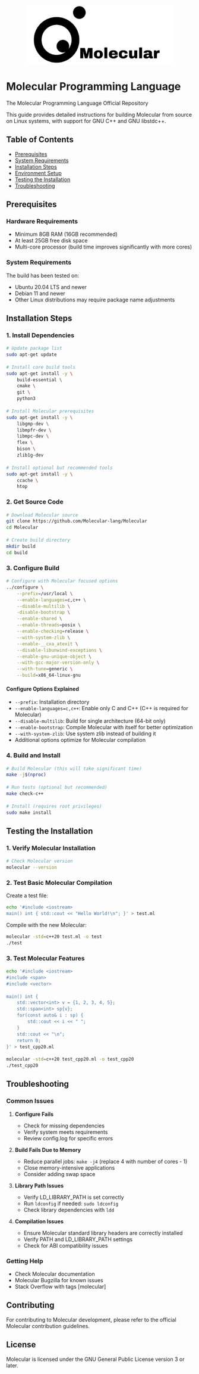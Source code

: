 <div align="center">
  <img src="./Molecular Logo Black 1.png" alt="Molecular Programming Language" width="400"/>
</div>

# Molecular Programming Language

The Molecular Programming Language Official Repository

This guide provides detailed instructions for building Molecular from source on Linux systems, with support for GNU C++ and GNU libstdc++.

## Table of Contents
- [Prerequisites](#prerequisites)
- [System Requirements](#system-requirements)
- [Installation Steps](#installation-steps)
- [Environment Setup](#environment-setup)
- [Testing the Installation](#testing-the-installation)
- [Troubleshooting](#troubleshooting)

## Prerequisites

### Hardware Requirements
- Minimum 8GB RAM (16GB recommended)
- At least 25GB free disk space
- Multi-core processor (build time improves significantly with more cores)

### System Requirements
The build has been tested on:
- Ubuntu 20.04 LTS and newer
- Debian 11 and newer
- Other Linux distributions may require package name adjustments

## Installation Steps

### 1. Install Dependencies

```bash
# Update package list
sudo apt-get update

# Install core build tools
sudo apt-get install -y \
    build-essential \
    cmake \
    git \
    python3

# Install Molecular prerequisites
sudo apt-get install -y \
    libgmp-dev \
    libmpfr-dev \
    libmpc-dev \
    flex \
    bison \
    zlib1g-dev

# Install optional but recommended tools
sudo apt-get install -y \
    ccache \
    htop
```

### 2. Get Source Code

```bash
# Download Molecular source
git clone https://github.com/Molecular-lang/Molecular
cd Molecular

# Create build directory
mkdir build
cd build
```

### 3. Configure Build

```bash
# Configure with Molecular focused options
../configure \
    --prefix=/usr/local \
    --enable-languages=c,c++ \
    --disable-multilib \
    -disable-bootstrap \
    --enable-shared \
    --enable-threads=posix \
    --enable-checking=release \
    --with-system-zlib \
    --enable-__cxa_atexit \
    --disable-libunwind-exceptions \
    --enable-gnu-unique-object \
    --with-gcc-major-version-only \
    --with-tune=generic \
    --build=x86_64-linux-gnu
```

#### Configure Options Explained
- `--prefix`: Installation directory
- `--enable-languages=c,c++`: Enable only C and C++ (C++ is required for Molecular)
- `--disable-multilib`: Build for single architecture (64-bit only)
- `--enable-bootstrap`: Compile Molecular with itself for better optimization
- `--with-system-zlib`: Use system zlib instead of building it
- Additional options optimize for Molecular compilation

### 4. Build and Install

```bash
# Build Molecular (this will take significant time)
make -j$(nproc)

# Run tests (optional but recommended)
make check-c++

# Install (requires root privileges)
sudo make install
```

## Testing the Installation

### 1. Verify Molecular Installation

```bash
# Check Molecular version
molecular --version
```

### 2. Test Basic Molecular Compilation

Create a test file:
```bash
echo '#include <iostream>
main() int { std::cout << "Hello World!\n"; }' > test.ml
```

Compile with the new Molecular:
```bash
molecular -std=c++20 test.ml -o test
./test
```

### 3. Test Molecular Features

```bash
echo '#include <iostream>
#include <span>
#include <vector>

main() int {
    std::vector<int> v = {1, 2, 3, 4, 5};
    std::span<int> sp{v};
    for(const auto& i : sp) {
        std::cout << i << " ";
    }
    std::cout << "\n";
    return 0;
}' > test_cpp20.ml

molecular -std=c++20 test_cpp20.ml -o test_cpp20
./test_cpp20
```

## Troubleshooting

### Common Issues

1. **Configure Fails**
   - Check for missing dependencies
   - Verify system meets requirements
   - Review config.log for specific errors

2. **Build Fails Due to Memory**
   - Reduce parallel jobs: `make -j4` (replace 4 with number of cores - 1)
   - Close memory-intensive applications
   - Consider adding swap space

3. **Library Path Issues**
   - Verify LD_LIBRARY_PATH is set correctly
   - Run `ldconfig` if needed: `sudo ldconfig`
   - Check library dependencies with `ldd`

4. **Compilation Issues**
   - Ensure Molecular standard library headers are correctly installed
   - Verify PATH and LD_LIBRARY_PATH settings
   - Check for ABI compatibility issues

### Getting Help
- Check Molecular documentation
- Molecular Bugzilla for known issues
- Stack Overflow with tags [molecular]

## Contributing
For contributing to Molecular development, please refer to the official Molecular contribution guidelines.

## License
Molecular is licensed under the GNU General Public License version 3 or later.